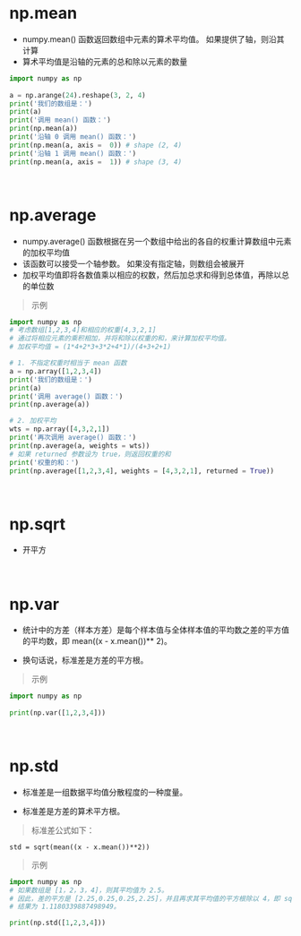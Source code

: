 &emsp;
# np.mean

- numpy.mean() 函数返回数组中元素的算术平均值。 如果提供了轴，则沿其计算
- 算术平均值是沿轴的元素的总和除以元素的数量

```python
import numpy as np 
 
a = np.arange(24).reshape(3, 2, 4)
print('我们的数组是：')
print(a)
print('调用 mean() 函数：')
print(np.mean(a)) 
print('沿轴 0 调用 mean() 函数：')
print(np.mean(a, axis =  0)) # shape (2, 4)
print('沿轴 1 调用 mean() 函数：')
print(np.mean(a, axis =  1)) # shape (3, 4)
```

&emsp;
# np.average
- numpy.average() 函数根据在另一个数组中给出的各自的权重计算数组中元素的加权平均值
- 该函数可以接受一个轴参数。 如果没有指定轴，则数组会被展开
- 加权平均值即将各数值乘以相应的权数，然后加总求和得到总体值，再除以总的单位数

>示例
```python
import numpy as np 
# 考虑数组[1,2,3,4]和相应的权重[4,3,2,1]
# 通过将相应元素的乘积相加，并将和除以权重的和，来计算加权平均值。
# 加权平均值 = (1*4+2*3+3*2+4*1)/(4+3+2+1)

# 1. 不指定权重时相当于 mean 函数
a = np.array([1,2,3,4])  
print('我们的数组是：')
print(a)
print('调用 average() 函数：')
print(np.average(a))

# 2. 加权平均
wts = np.array([4,3,2,1])  
print('再次调用 average() 函数：')
print(np.average(a, weights = wts))
# 如果 returned 参数设为 true，则返回权重的和  
print('权重的和：')
print(np.average([1,2,3,4], weights = [4,3,2,1], returned = True))
```

&emsp;
# np.sqrt
- 开平方

&emsp;
# np.var
- 统计中的方差（样本方差）是每个样本值与全体样本值的平均数之差的平方值的平均数，即 mean((x - x.mean())** 2)。

- 换句话说，标准差是方差的平方根。

>示例
```python
import numpy as np
 
print(np.var([1,2,3,4]))
```



&emsp;
# np.std
- 标准差是一组数据平均值分散程度的一种度量。

- 标准差是方差的算术平方根。

>标准差公式如下：
```
std = sqrt(mean((x - x.mean())**2))
```

>示例
```python
import numpy as np 
# 如果数组是 [1，2，3，4]，则其平均值为 2.5。 
# 因此，差的平方是 [2.25,0.25,0.25,2.25]，并且再求其平均值的平方根除以 4，即 sqrt(5/4) 
# 结果为 1.1180339887498949。

print(np.std([1,2,3,4]))
```

